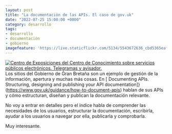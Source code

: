 ```yaml
---
layout: post
title: "La documentación de las APIs. El caso de gov.uk"
date: "2022-07-25 15:00:00 +0000"
category: desarrollo
tags:
- desarrollo
- documentación
- gobierno
imagefeature: 'https://live.staticflickr.com/5134/5543672636_cbd5365eaf.jpg'
---
```

<a href="https://flickr.com/photos/fernand0/5543672636/" title="Centro de Exposiciones del Centro de Conocimiento sobre se… "><img src="https://live.staticflickr.com/5134/5543672636_cbd5365eaf.jpg" alt="Centro de Exposiciones del Centro de Conocimiento sobre servicios públicos electrónicos. Telegramas y avisador. " class="img-responsive img-centered"></a>
Los sitios del Gobierno de Gran Bretaña son un ejemplo de gestión de la información, apertura y muchas más cosas. En [ Documenting APIs. Structuring, designing and publishing your API documentation]}(https://www.gov.uk/guidance/how-to-document-apis) hablan de sus APIs y cómo estructuran, diseñan y  publican la documentación relevante.

No voy a entrar en detalles pero el índice habla de comprender las necesidades de los usuarios, estructurar la documentación, escribirla, ayudar a los usuarios a navegar por ella, publicarla y comprobarla. 

Muy interesante.

